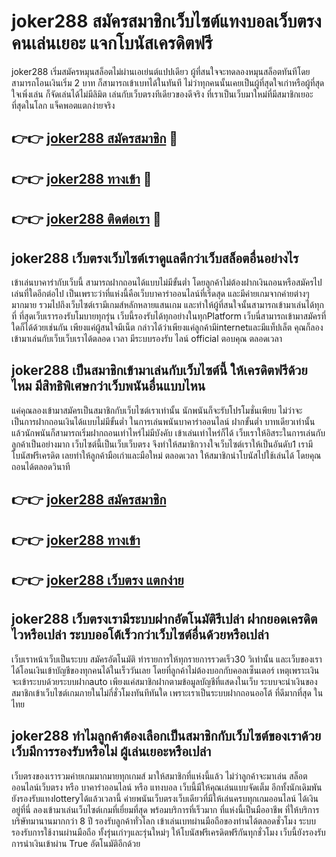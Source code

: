 # joker288 สมัครสมาชิกเว็บไซต์แทงบอลเว็บตรง คนเล่นเยอะ แจกโบนัสเครดิตฟรี

joker288 เริ่มสมัครหมุนสล็อตไม่ผ่านเอเย่นต์แปปเดียว ผู้ที่สนใจจะทดลองหมุนสล็อตทันทีโดยสามารถโอนเงินเริ่ม 2 บาท ก็สามารถเข้าเบทได้ในทันที ไม่ว่าทุกคนนั้นเคยเป็นผู้ที่สุดใจเก่าหรือผู้ที่สุดใจเพิ่งเล่น ก็จัดเล่นได้ไม่มีลิมิต เล่นกับเว็บตรงทีเดียวของดีจริง ที่เราเป็นเว็บมาใหม่ที่มีสมาชิกเยอะที่สุดในโลก แจ็คพอตแตกง่ายจริง

## 👉👉 [joker288 สมัครสมาชิก](https://bit.ly/3Ckzg5n) 🎰
## 👉👉 [joker288 ทางเข้า](https://bit.ly/3Ckzg5n) 🎰
## 👉👉 [joker288 ติดต่อเรา](https://bit.ly/3Ckzg5n) 🎰

## joker288 เว็บตรงเว็บไซต์เราดูแลดีกว่าเว็บสล็อตอื่นอย่างไร
เข้าเล่นบาคาร่ากับเว็บนี้ สามารถฝากถอนได้แบบไม่มีขั้นต่ำ โดยลูกค้าไม่ต้องฝากเงินถอนหรือสมัครไปเล่นที่ใดอีกต่อไป เป็นเพราะว่าที่แห่งนี้คือเว็บบาคาร่าออนไลน์ที่เริ่ดสุด และมีค่ายเกมจากค่ายต่างๆมากมาย รวมไปถึงเว็บไซต์เรามีเกมส์หลักหลายแสนเกม และทำให้ผู้ที่สนใจนั้นสามารถเข้ามาเล่นได้ทุกที่ ที่สุดเว็บเรารองรับโมบายทุกรุ่น เว็บนี้รองรับได้ทุกอย่างในทุกPlatform เว็บนี่สามารถเข้ามาสมัครที่ใดก็ได้ด้วยเช่นกัน เพียงแค่ผู้สนใจมีเน็ต กล่าวได้ว่าเพียงแค่ลูกค้ามีinternetและมีแท็ปเล็ต คุณก็ลองเข้ามาเล่นกับเว็บเว็บเราได้ตลอด เวลา มีระบบรองรับ ไลน์ official ตอบคุณ ตลอดเวลา

## joker288 เป็นสมาชิกเข้ามาเล่นกับเว็บไซต์นี้ ให้เครดิตฟรีด้วยไหม มีสิทธิพิเศษกว่าเว็บพนันอื่นแบบไหน
แค่คุณลองเข้ามาสมัครเป็นสมาชิกกับเว็บไซต์เราเท่านั้น นักพนันก็จะรับโปรโมชั่นเพียบ ไม่ว่าจะเป็นการฝากถอนเงินได้แบบไม่มีขั้นต่ำ ในการเล่นพนันบาคาร่าออนไลน์ ฝากขั้นต่ำ บาทเดียวเท่านั้น แล้วนักพนันก็สามารถเริ่มฝากถอนเท่าไหร่ไม่มีบังคับ เข้าเล่นเท่าไหร่ก็ได้ เว็บเราให้อิสระในการเล่นกับลูกค้าเป็นอย่างมาก เว็บไซต์นี้เป็นเว็บเว็บตรง จึงทำให้สมาชิกวางใจเว็บไซต์เราให้เป็นอันดับ1 เรามีโบนัสฟรีเครดิต เลยทำให้ลูกค้ามือเก่าและมือใหม่ ตลอดเวลา ให้สมาชิกนำโบนัสไปใช้เล่นได้ โดยคุณถอนได้ตลอดวินาที

## 👉👉 [joker288 สมัครสมาชิก](https://bit.ly/3Ckzg5n)
## 👉👉 [joker288 ทางเข้า](https://bit.ly/3Ckzg5n)
## 👉👉 [joker288 เว็บตรง แตกง่าย](https://bit.ly/3Ckzg5n)

## joker288 เว็บตรงเรามีระบบฝากอัตโนมัติรึเปล่า ฝากยอดเครดิตไวหรือเปล่า ระบบออโต้เร็วกว่าเว็บไซต์อื่นด้วยหรือเปล่า
เว็บเราหน้าเว็บเป็นระบบ สมัครอัตโนมัติ ทำรายการให้ทุกรายการรวดเร็ว30 วิเท่านั้น และเว็บของเราได้โอนเงินเข้าบัญชีของทุกคนได้ในเร็ววันเลย โดยที่ลูกค้าไม่ต้องบอกกับคอลเซ็นเตอร์ เหตุเพราะเงินจะเข้าระบบด้วยระบบฝากauto เพียงแค่สมาชิกฝากตามข้อมูลบัญชีที่แสดงในเว็บ ระบบจะนำเงินของสมาชิกเข้าเว็บไซต์เกมภายในไม่กี่ชั่วโมงทันทีทันใด เพราะเราเป็นระบบฝากถอนออโต้ ที่ดีมากที่สุด ในไทย

## joker288 ทำไมลูกค้าต้องเลือกเป็นสมาชิกกับเว็บไซต์ของเราด้วย เว็บมีการรองรับหรือไม่ ผู้เล่นเยอะหรือเปล่า
เว็บตรงของเรารวมค่ายเกมมากมายทุกเกมส์ มาให้สมาชิกที่แห่งนี้แล้ว ไม่ว่าลูกค้าจะมาเล่น สล็อตออนไลน์เว็บตรง หรือ บาคาร่าออนไลน์ หรือ แทงบอล เว็บนี้มีให้คุณเล่นแบบจัดเต็ม อีกทั้งนักเดิมพันยังรองรับแทงlotteryได้แล้วเวลานี้ ค่ายพนันเว็บตรงเว็บเดียวที่มีให้เล่นครบทุกเกมออนไลน์ ได้เงินอยู่ที่นี่ ลองเข้ามาเล่นเว็บไซต์เกมที่เยี่ยมที่สุด พร้อมบริการที่เร็วมาก ที่แห่งนี้เป็นมืออาชีพ ที่ให้บริการบริษัทมานานมากกว่า 8 ปี รองรับลูกค้าทั่วโลก เข้าเล่นเบทผ่านมือถือของท่านได้ตลอดชั่วโมง ระบบรองรับการใช้งานผ่านมือถือ ทั้งรุ่นเก่าๆและรุ่นใหม่ๆ ให้โบนัสฟรีเครดิตฟรีกันทุกชั่วโมง เว็บนี้ยังรองรับการนำเงินเข้าผ่าน True อัตโนมัติอีกด้วย
